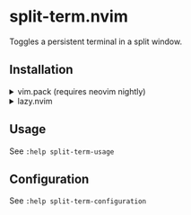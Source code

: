 # split-term.nvim

Toggles a persistent terminal in a split window.

## Installation

<details>
<summary>vim.pack (requires neovim nightly)</summary>
```lua
	vim.pack.add({ "https://github.com/tungstnballon/split-term.nvim" })
    -- If you put this line in your `plugin/` directory, you need to add `load = true`
	vim.pack.add({ "https://github.com/tungstnballon/split-term.nvim" }, { load = true })
```
</details>
<details>
<summary>lazy.nvim</summary>
```lua
    {
        "https://github.com/tungstnballon/split-term.nvim",
        lazy = false,  -- Don't worry, the plugin is lazy loaded internally
    }
```
</details>

## Usage

See `:help split-term-usage`

## Configuration

See `:help split-term-configuration`


